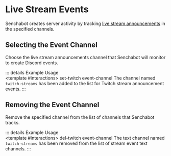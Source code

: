 # Live Stream Events <Badge type="warning" text="NEW"/>

Senchabot creates server activity by tracking [live stream announcements](/discord-bot/live-stream-announcements) in the specified channels.

## Selecting the Event Channel

Choose the live stream announcements channel that Senchabot will monitor to create Discord events.
<ApplicationCommands
    appCmd-icon="https://cdn.discordapp.com/avatars/1039550209274945587/026fae6fce576363a3ea9c6ebba467bb.webp"
    appCmd-name="set-twitch event-channel"
    optionPillKey="channel"
    optionPillValue="                 "
    >
</ApplicationCommands>

::: details Example Usage
<ApplicationCommands
    appCmd-icon="https://cdn.discordapp.com/avatars/1039550209274945587/026fae6fce576363a3ea9c6ebba467bb.webp"
    appCmd-name="set-twitch event-channel"
    optionPillKey="channel"
    optionPillValue="twitch-streams"
    >
</ApplicationCommands>
<br>
<DiscordMessages>
    <DiscordMessage profile="bot" role-color="#1fab89">
        <template #interactions>
            <DiscordInteraction :ephemeral="true"  profile="user" :command="true">set-twitch event-channel
            </DiscordInteraction>
        </template>
        <DiscordMarkdown>
        The channel named `twitch-streams` has been added to the list for Twitch stream announcement events.
        </DiscordMarkdown>
    </DiscordMessage>
</DiscordMessages>
:::

## Removing the Event Channel

Remove the specified channel from the list of channels that Senchabot tracks.

<ApplicationCommands
    appCmd-icon="https://cdn.discordapp.com/avatars/1039550209274945587/026fae6fce576363a3ea9c6ebba467bb.webp"
    appCmd-name="del-twitch event-channel"
    optionPillKey="channel"
    optionPillValue="                 "
    >
</ApplicationCommands>

::: details Example Usage
<ApplicationCommands
    appCmd-icon="https://cdn.discordapp.com/avatars/1039550209274945587/026fae6fce576363a3ea9c6ebba467bb.webp"
    appCmd-name="del-twitch event-channel"
    optionPillKey="channel"
    optionPillValue="twitch-streams"
    >
</ApplicationCommands>
<br>
<DiscordMessages>
    <DiscordMessage profile="bot" role-color="#1fab89">
        <template #interactions>
            <DiscordInteraction :ephemeral="true"  profile="user" :command="true">del-twitch event-channel
            </DiscordInteraction>
        </template>
        <DiscordMarkdown>
        The text channel named `twitch-streams` has been removed from the list of stream event text channels.
        </DiscordMarkdown>
    </DiscordMessage>
</DiscordMessages>
:::
